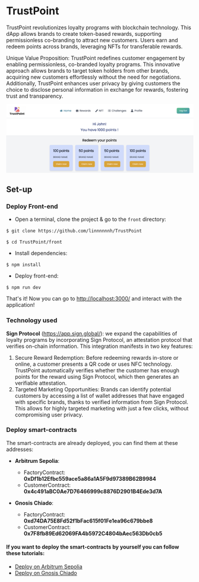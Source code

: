 # TrustPoint

TrustPoint revolutionizes loyalty programs with blockchain technology. This dApp allows brands to create token-based rewards, supporting permissionless co-branding to attract new customers. Users earn and redeem points across brands, leveraging NFTs for transferable rewards.

Unique Value Proposition: TrustPoint redefines customer engagement by enabling permissionless, co-branded loyalty programs. This innovative approach allows brands to target token holders from other brands, acquiring new customers effortlessly without the need for negotiations. Additionally, TrustPoint enhances user privacy by giving customers the choice to disclose personal information in exchange for rewards, fostering trust and transparency.

![](front/public/banniere.png)

## Set-up

### Deploy Front-end

- Open a terminal, clone the project & go to the `front` directory:

```
$ git clone https://github.com/linnnnnnh/TrustPoint
```

```
$ cd TrustPoint/front
```

- Install dependencies:

```
$ npm install
```

- Deploy front-end:

```
$ npm run dev
```

That's it! Now you can go to [http://localhost:3000/](http://localhost:3000/) and interact with the application!

### Technology used

**Sign Protocol** (https://app.sign.global/): we expand the capabilities of loyalty programs by incorporating Sign Protocol, an attestation protocol that verifies on-chain information. This integration manifests in two key features:
1. Secure Reward Redemption: Before redeeming rewards in-store or online, a customer presents a QR code or uses NFC technology. TrustPoint automatically verifies whether the customer has enough points for the reward using Sign Protocol, which then generates an verifiable attestation.
2. Targeted Marketing Opportunities: Brands can identify potential customers by accessing a list of wallet addresses that have engaged with specific brands, thanks to verified information from Sign Protocol. This allows for highly targeted marketing with just a few clicks, without compromising user privacy.

### Deploy smart-contracts

The smart-contracts are already deployed, you can find them at these addresses:

- **Arbitrum Sepolia**:
    - FactoryContract: **0xDf1b12Efbc559ace5a86a1A5F9d97389B62B9984**
    - CustomerContract: **0x4c491aBC0Ae7D76466999c8876D2901B4Ede3d7A**

- **Gnosis Chiado**:
    - FactoryContract: **0xd74DA75E8Fd52f1bFac615f01Fe1ea96c679bbe8**
    - CustomerContract: **0x7F8fb89Ed62069FA4b5972C4804bAec563Db0cb5**

#### If you want to deploy the smart-contracts by yourself you can follow these tutorials:

- [Deploy on Arbitrum Sepolia](./docs/README.deploy.arbitrum.md)
- [Deploy on Gnosis Chiado](./docs/README.deploy.gnosis.md)
